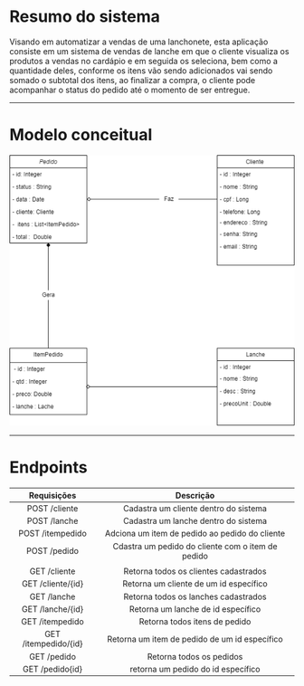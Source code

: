 # Resumo do sistema

Visando em automatizar a vendas de uma lanchonete, esta aplicação consiste em um sistema de vendas de lanche em que o cliente visualiza os produtos a vendas no cardápio e em seguida os seleciona, bem como a quantidade deles, conforme os itens vão sendo adicionados vai sendo somado o subtotal dos itens, ao finalizar a compra, o cliente pode acompanhar o status do pedido até o momento de ser entregue.
_____________

# Modelo conceitual

![classesJSnackbar.drawio.png](classesJSnackbar.drawio.png)

_____________

# Endpoints

 Requisições | Descrição
:---------: | :------------------: 
 POST /cliente | Cadastra um cliente dentro do sistema
 POST /lanche | Cadastra um lanche dentro do sistema
 POST /itempedido | Adciona um item de pedido ao pedido do cliente
 POST /pedido | Cdastra um pedido do cliente com o item de pedido
              |
 GET /cliente | Retorna todos os clientes cadastrados
 GET /cliente/{id} | Retorna um cliente de um id específico
 GET /lanche | Retorna todos os lanches cadastrados
 GET /lanche/{id} | Retorna um lanche de id específico
 GET /itempedido | Retorna todos itens de pedido 
 GET /itempedido/{id} | Retorna um item de pedido de um id específico
 GET /pedido | Retorna todos os pedidos
 GET /pedido{id} | retorna um pedido do id específico
